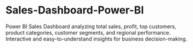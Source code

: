 # Sales-Dashboard-Power-BI
Power BI Sales Dashboard analyzing total sales, profit, top customers, product categories, customer segments, and regional performance. Interactive and easy-to-understand insights for business decision-making.
